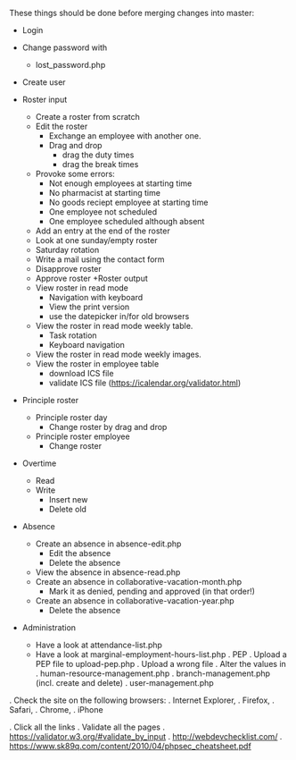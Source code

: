 These things should be done before merging changes into master:

+ Login
+ Change password with
  * lost_password.php
+ Create user

+ Roster input
  + Create a roster from scratch
  + Edit the roster
    + Exchange an employee with another one.
    + Drag and drop
      +	drag the duty times
      + drag the break times
  + Provoke some errors:
    + Not enough employees at starting time
    + No pharmacist at starting time
    + No goods reciept employee at starting time
    + One employee not scheduled
    + One employee scheduled although absent
  + Add an entry at the end of the roster
  + Look at one sunday/empty roster
  + Saturday rotation
  + Write a mail using the contact form
  + Disapprove roster
  + Approve roster
+Roster output
  + View roster in read mode
    + Navigation with keyboard
    + View the print version
    - use the datepicker in/for old browsers
  + View the roster in read mode weekly table.
    + Task rotation
    + Keyboard navigation
  + View the roster in read mode weekly images.
  + View the roster in employee table
    + download ICS file
    + validate ICS file (https://icalendar.org/validator.html)

+ Principle roster
  + Principle roster day
    + Change roster by drag and drop
  + Principle roster employee
    + Change roster
+ Overtime
  + Read
  + Write
    + Insert new
    + Delete old

+ Absence
  + Create an absence in absence-edit.php
    + Edit the absence
    + Delete the absence
  + View the absence in absence-read.php
  + Create an absence in collaborative-vacation-month.php
    + Mark it as denied, pending and approved (in that order!)
  + Create an absence in collaborative-vacation-year.php
    + Delete the absence
+ Administration
  + Have a look at attendance-list.php
  + Have a look at marginal-employment-hours-list.php
  . PEP
    . Upload a PEP file to upload-pep.php
    . Upload a wrong file
  . Alter the values in
    . human-resource-management.php
    . branch-management.php (incl. create and delete)
    . user-management.php

. Check the site on the following browsers:
  . Internet Explorer,
  . Firefox,
  . Safari,
  . Chrome,
  . iPhone

. Click all the links
. Validate all the pages
  . https://validator.w3.org/#validate_by_input
. http://webdevchecklist.com/
. https://www.sk89q.com/content/2010/04/phpsec_cheatsheet.pdf

